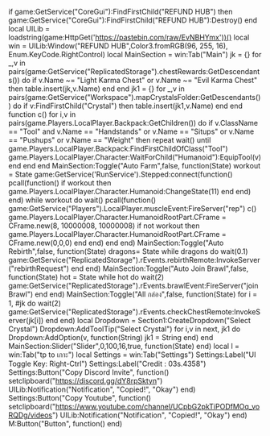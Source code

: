 if game:GetService("CoreGui"):FindFirstChild("REFUND HUB") then game:GetService("CoreGui"):FindFirstChild("REFUND HUB"):Destroy() end local UILib = loadstring(game:HttpGet('https://pastebin.com/raw/EvNBHYmx'))() local win = UILib:Window("REFUND HUB",Color3.fromRGB(96, 255, 16), Enum.KeyCode.RightControl) local MainSection = win:Tab("Main") jk = {} for _,v in pairs(game:GetService("ReplicatedStorage").chestRewards:GetDescendants()) do if v.Name ~= "Light Karma Chest" or v.Name ~= "Evil Karma Chest" then table.insert(jk,v.Name) end end jk1 = {} for _,v in pairs(game:GetService("Workspace").mapCrystalsFolder:GetDescendants()) do if v:FindFirstChild("Crystal") then table.insert(jk1,v.Name) end end function c() for i,v in pairs(game.Players.LocalPlayer.Backpack:GetChildren()) do if v.ClassName == "Tool" and v.Name == "Handstands" or v.Name == "Situps" or v.Name == "Pushups" or v.Name == "Weight" then repeat wait() until game.Players.LocalPlayer.Backpack:FindFirstChildOfClass("Tool") game.Players.LocalPlayer.Character:WaitForChild("Humanoid"):EquipTool(v) end end end MainSection:Toggle("Auto Farm",false, function(State) workout = State game:GetService('RunService').Stepped:connect(function() pcall(function() if workout then game.Players.LocalPlayer.Character.Humanoid:ChangeState(11) end end) end) while workout do wait() pcall(function() game:GetService("Players").LocalPlayer.muscleEvent:FireServer("rep") c() game.Players.LocalPlayer.Character.HumanoidRootPart.CFrame = CFrame.new(8, 10000008, 10000008) if not workout then game.Players.LocalPlayer.Character.HumanoidRootPart.CFrame = CFrame.new(0,0,0) end end) end end) MainSection:Toggle("Auto Rebirth",false, function(State) dragons= State while dragons do wait(0.1) game:GetService("ReplicatedStorage").rEvents.rebirthRemote:InvokeServer("rebirthRequest") end end) MainSection:Toggle("Auto Join Brawl",false, function(State) hot = State while hot do wait(2) game:GetService("ReplicatedStorage").rEvents.brawlEvent:FireServer("joinBrawl") end end) MainSection:Toggle("All กล่อง",false, function(State) for i = 1, #jk do wait(2) game:GetService("ReplicatedStorage").rEvents.checkChestRemote:InvokeServer(jk[i]) end end) local Dropdown = Section1:CreateDropdown("Select Crystal") Dropdown:AddToolTip("Select Crystal") for i,v in next, jk1 do Dropdown:AddOption(v, function(String) jk1 = String end) end MainSection:Slider("Slider",0,100,16,true, function(State) end) local l = win:Tab("tp to เกาะ") local Settings = win:Tab("Settings") Settings:Label("UI Toggle Key: Right-Ctrl") Settings:Label("Credit : 03s.4358") Settings:Button("Copy Discord Invite", function() setclipboard("https://discord.gg/dY8rpSktyn") UILib:Notification("Notification", "Copied!", "Okay") end) Settings:Button("Copy Youtube", function() setclipboard("https://www.youtube.com/channel/UCpbG2pkTiPODfMOq_voRQDg/videos") UILib:Notification("Notification", "Copied!", "Okay") end) M:Button("Button", function() end)

